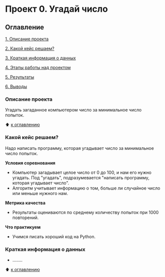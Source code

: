 # Проект 0. Угадай число

## Оглавление
[1. Описание проекта](https://github.com/beg191/sf_data_science/tree/main/project_0#описание-проекта)

[2. Какой кейс решаем?](https://github.com/beg191/sf_data_science/tree/main/project_0#какой-кейс-решаем)


[3. Краткая информация о данных](https://github.com/beg191/sf_data_science/tree/main/project_0#краткая-информация-щ-данных)

[4. Этапы работы над проектом](______)

[5. Результаты](______)

[6. Выводы](______)


### Описание проекта
Угадать загаданное компьютером число за минимальное число попыток.

:arrow_up: [к оглавлению](https://github.com/beg191/sf_data_science/tree/main/project_0#оглавление)


### Какой кейс решаем?
Надо написать программу, которая угадывает число за минимальное число попыток.


**Условия соревнования**
- Компьютер загадывает целое число от 0 до 100, и нам его нужно угадать. Под "угадать", подразумевается "написать программу, которая угадывает число".
- Алгоритм учитывает информацию о том, больше ли случайное число или меньше нужного нам.


**Метрика качества**
- Результаты оцениваются по среднему количеству попыток при 1000 повторений.


**Что практикуем**
- Учимся писать хороший код на Python.


### Краткая информация о данных
- ........

:arrow_up: [к оглавлению](https://github.com/beg191/sf_data_science/tree/main/project_0#оглавление)
